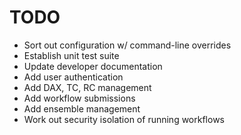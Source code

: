 TODO
====

* Sort out configuration w/ command-line overrides
* Establish unit test suite
* Update developer documentation
* Add user authentication
* Add DAX, TC, RC management
* Add workflow submissions
* Add ensemble management
* Work out security isolation of running workflows

